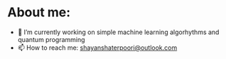# About me:

- 🔭 I’m currently working on simple machine learning algorhythms and quantum programming
- 📫 How to reach me: shayanshaterpoori@outlook.com 


